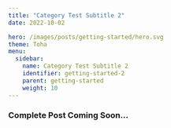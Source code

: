 ```yaml
---
title: "Category Test Subtitle 2"
date: 2022-10-02

hero: /images/posts/getting-started/hero.svg
theme: Toha
menu:
  sidebar:
    name: Category Test Subtitle 2
    identifier: getting-started-2
    parent: getting-started
    weight: 10
---
```

### Complete Post Coming Soon...